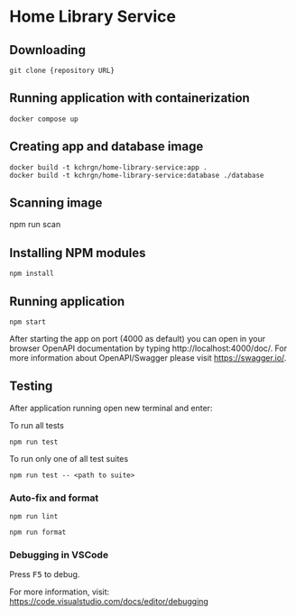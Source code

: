 # Home Library Service

## Downloading

```
git clone {repository URL}
```

## Running application with containerization

```
docker compose up
```

## Creating app and database image

```
docker build -t kchrgn/home-library-service:app .
docker build -t kchrgn/home-library-service:database ./database
```

## Scanning image

npm run scan

## Installing NPM modules

```
npm install
```

## Running application

```
npm start
```

After starting the app on port (4000 as default) you can open
in your browser OpenAPI documentation by typing http://localhost:4000/doc/.
For more information about OpenAPI/Swagger please visit https://swagger.io/.

## Testing

After application running open new terminal and enter:

To run all tests

```
npm run test
```

To run only one of all test suites

```
npm run test -- <path to suite>
```

### Auto-fix and format

```
npm run lint
```

```
npm run format
```

### Debugging in VSCode

Press <kbd>F5</kbd> to debug.

For more information, visit: https://code.visualstudio.com/docs/editor/debugging

